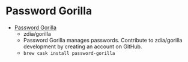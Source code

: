 # Password Gorilla
- [Password Gorilla](https://github.com/zdia/gorilla)
  -  zdia/gorilla
  - Password Gorilla manages passwords. Contribute to zdia/gorilla development by creating an account on GitHub.
  - `brew cask install password-gorilla`
